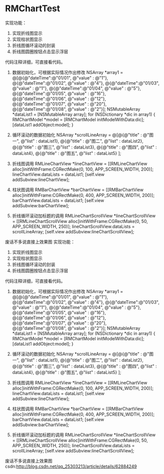 # RMChartTest
实现功能：
1. 实现折线图显示
2. 实现柱状图显示
3. 折线图循环滚动的封装
4. 折线图圆圈按钮点击显示浮层

代码注释详细，可直接看代码。
1. 数据初始化，可根据实际情况作出修改
NSArray *array1 = @[@{@"dateTime":@"01/01", @"value" : @"1"},
                        @{@"dateTime":@"01/02", @"value" : @"4"},
                        @{@"dateTime":@"01/03", @"value" : @"1"},
                        @{@"dateTime":@"01/04", @"value" : @"5"},
                        @{@"dateTime":@"01/05", @"value" : @"16"},
                        @{@"dateTime":@"01/06", @"value" : @"12"},
                        @{@"dateTime":@"01/07", @"value" : @"20"},
                        @{@"dateTime":@"01/08", @"value" : @"2"}];
 NSMutableArray *dataList1 = [NSMutableArray array];
 for (NSDictionary *dic in array1) {
     RMChartModel *model = [RMChartModel initModelWithData:dic];
    [dataList1 addObject:model];
 }

2. 循环滚动的数据初始化
NSArray *scrollLineArray = @[@{@"title" : @"图一",
                                    @"list" : dataList1},
                                @{@"title" : @"图二",
                                    @"list" : dataList2},
                                @{@"title" : @"图三",
                                    @"list" : dataList3},
                                @{@"title" : @"图四",
                                    @"list" : dataList4},
                                @{@"title" : @"图五",
                                    @"list" : dataList5}
                                                ];


3. 折线图调用
RMLineChartView *lineChartView = [[RMLineChartView alloc]initWithFrame:CGRectMake(0, 100, APP_SCREEN_WIDTH, 200)];
lineChartView.dataLists = dataList1;
[self.view addSubview:lineChartView];

4. 柱状图调用
RMBarChartView *barChartView = [[RMBarChartView alloc]initWithFrame:CGRectMake(0, 400, APP_SCREEN_WIDTH, 200)];
    barChartView.dataLists = dataList1;
    [self.view addSubview:barChartView];

5. 折线循环滚动加标题的调用
RMLineChartScrollView *lineChartScrollView = [[RMLineChartScrollView alloc]initWithFrame:CGRectMake(0, 50, APP_SCREEN_WIDTH, 250)];
lineChartScrollView.dataLists = scrollLineArray;
[self.view addSubview:lineChartScrollView];

废话不多说直接上效果图
实现功能：
1. 实现折线图显示
2. 实现柱状图显示
3. 折线图循环滚动的封装
4. 折线图圆圈按钮点击显示浮层

代码注释详细，可直接看代码。
1. 数据初始化，可根据实际情况作出修改
NSArray *array1 = @[@{@"dateTime":@"01/01", @"value" : @"1"},
                        @{@"dateTime":@"01/02", @"value" : @"4"},
                        @{@"dateTime":@"01/03", @"value" : @"1"},
                        @{@"dateTime":@"01/04", @"value" : @"5"},
                        @{@"dateTime":@"01/05", @"value" : @"16"},
                        @{@"dateTime":@"01/06", @"value" : @"12"},
                        @{@"dateTime":@"01/07", @"value" : @"20"},
                        @{@"dateTime":@"01/08", @"value" : @"2"}];
 NSMutableArray *dataList1 = [NSMutableArray array];
 for (NSDictionary *dic in array1) {
     RMChartModel *model = [RMChartModel initModelWithData:dic];
    [dataList1 addObject:model];
 }

2. 循环滚动的数据初始化
NSArray *scrollLineArray = @[@{@"title" : @"图一",
                                    @"list" : dataList1},
                                @{@"title" : @"图二",
                                    @"list" : dataList2},
                                @{@"title" : @"图三",
                                    @"list" : dataList3},
                                @{@"title" : @"图四",
                                    @"list" : dataList4},
                                @{@"title" : @"图五",
                                    @"list" : dataList5}
                                                ];


3. 折线图调用
RMLineChartView *lineChartView = [[RMLineChartView alloc]initWithFrame:CGRectMake(0, 100, APP_SCREEN_WIDTH, 200)];
lineChartView.dataLists = dataList1;
[self.view addSubview:lineChartView];

4. 柱状图调用
RMBarChartView *barChartView = [[RMBarChartView alloc]initWithFrame:CGRectMake(0, 400, APP_SCREEN_WIDTH, 200)];
    barChartView.dataLists = dataList1;
    [self.view addSubview:barChartView];

5. 折线循环滚动加标题的调用
RMLineChartScrollView *lineChartScrollView = [[RMLineChartScrollView alloc]initWithFrame:CGRectMake(0, 50, APP_SCREEN_WIDTH, 250)];
lineChartScrollView.dataLists = scrollLineArray;
[self.view addSubview:lineChartScrollView];

废话不多说直接上效果图
csdn:http://blog.csdn.net/qq_25303213/article/details/62884249

